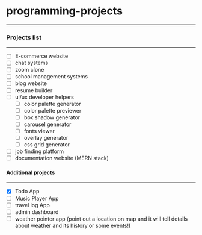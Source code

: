 # programming-projects
----

### Projects list
----

* [ ] E-commerce website
* [ ] chat systems
* [ ] zoom clone
* [ ] school management systems
* [ ] blog website
* [ ] resume builder
* [ ] ui/ux developer helpers
    * [ ] color palette generator
    * [ ] color palette previewer
    * [ ] box shadow generator
    * [ ] carousel generator
    * [ ] fonts viewer
    * [ ] overlay generator
    * [ ] css grid generator
* [ ] job finding platform
* [ ] documentation website (MERN stack)

#### Additional projects
------
* [x] Todo App
* [ ] Music Player App
* [ ] travel log App
* [ ] admin dashboard
* [ ] weather pointer app (point out a location on map and it will tell details about weather and its history or some events!)
